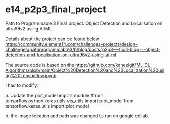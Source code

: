 # e14_p2p3_final_project
Path to Programmable 3 Final project. Object Detection and Localisation on ultra96v2 using AI/ML

Details about the project can be found below
https://community.element14.com/challenges-projects/design-challenges/pathprogrammable3/b/blog/posts/p2p3---final-blog---object-detection-and-localisation-on-ultra96v2-using-ai-ml

The source code is based on the https://github.com/kaneelgit/ML-DL-Algorithms/blob/main/Object%20Detection%20and%20Localization%20using%20Tensorflow.ipynb

I had to modify:

a. Update the plot_model import module
#from tensorflow.python.keras.utils.vis_utils import plot_model
from tensorflow.keras.utils import plot_model

b. the image location and path was changed to run on google collab.
